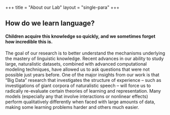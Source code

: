 +++
title = "About our Lab"
layout = "single-para"
+++


## How do we learn language?
#### Children acquire this knowledge so quickly, and we sometimes forget how incredible this is. 
The goal of our research is to better understand the mechanisms underlying
the mastery of linguistic knowledge. Recent advances in our ability to study large, naturalistic datasets,
combined with advanced computational modeling techniques, have allowed us to ask questions that
were not possible just years before. One of the major insights from our work is that “Big Data” research
that investigates the structure of experience – such as investigations of giant corpora of naturalistic
speech – will force us to radically re-evaluate certain theories of learning and representation. Many
models (especially any that involve interactions or nonlinear effects) perform qualitatively differently
when faced with large amounts of data, making some learning problems harder and others much easier.
